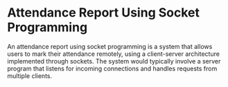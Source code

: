 # Attendance Report Using Socket Programming

An attendance report using socket programming is a system that allows users to mark their attendance remotely, using a client-server architecture implemented through sockets. The system would typically involve a server program that listens for incoming connections and handles requests from multiple clients.
